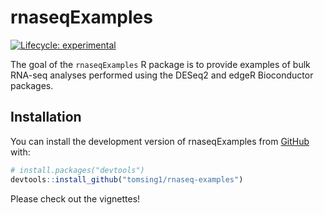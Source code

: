 
<!-- README.md is generated from README.Rmd. Please edit that file -->

# rnaseqExamples

<!-- badges: start -->

[![Lifecycle:
experimental](https://img.shields.io/badge/lifecycle-experimental-orange.svg)](https://lifecycle.r-lib.org/articles/stages.html#experimental)
<!-- badges: end -->

The goal of the `rnaseqExamples` R package is to provide examples of
bulk RNA-seq analyses performed using the DESeq2 and edgeR Bioconductor
packages.

## Installation

You can install the development version of rnaseqExamples from
[GitHub](https://github.com/) with:

``` r
# install.packages("devtools")
devtools::install_github("tomsing1/rnaseq-examples")
```

Please check out the vignettes!
